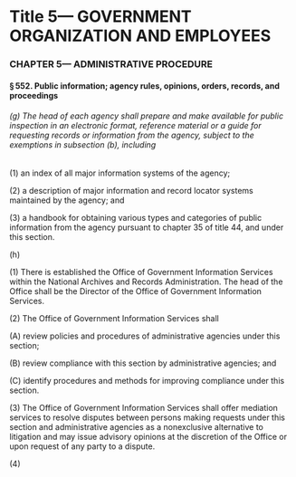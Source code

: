 
# Title 5— GOVERNMENT ORGANIZATION AND EMPLOYEES
### CHAPTER 5— ADMINISTRATIVE PROCEDURE
#### § 552. Public information; agency rules, opinions, orders, records, and proceedings
###### (g) The head of each agency shall prepare and make available for public inspection in an electronic format, reference material or a guide for requesting records or information from the agency, subject to the exemptions in subsection (b), including

(1) an index of all major information systems of the agency;

(2) a description of major information and record locator systems maintained by the agency; and

(3) a handbook for obtaining various types and categories of public information from the agency pursuant to chapter 35 of title 44, and under this section.

(h)

(1) There is established the Office of Government Information Services within the National Archives and Records Administration. The head of the Office shall be the Director of the Office of Government Information Services.

(2) The Office of Government Information Services shall

(A) review policies and procedures of administrative agencies under this section;

(B) review compliance with this section by administrative agencies; and

(C) identify procedures and methods for improving compliance under this section.

(3) The Office of Government Information Services shall offer mediation services to resolve disputes between persons making requests under this section and administrative agencies as a nonexclusive alternative to litigation and may issue advisory opinions at the discretion of the Office or upon request of any party to a dispute.

(4)

